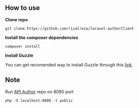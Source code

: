 ## How to use

**Clone repo**

	git clone https://github.com/rizalreza/laravel-authorClient


**Install the composer dependencies**

	composer install

**Install Guzzle**

You can get recomended way to install Guzzle through this [link](https://github.com/guzzle/guzzle).

## Note
Run [API Author](https://github.com/rizalreza/lumen-authorApi) repo on 8080 port  

 	php -S localhost:8080 -t public



